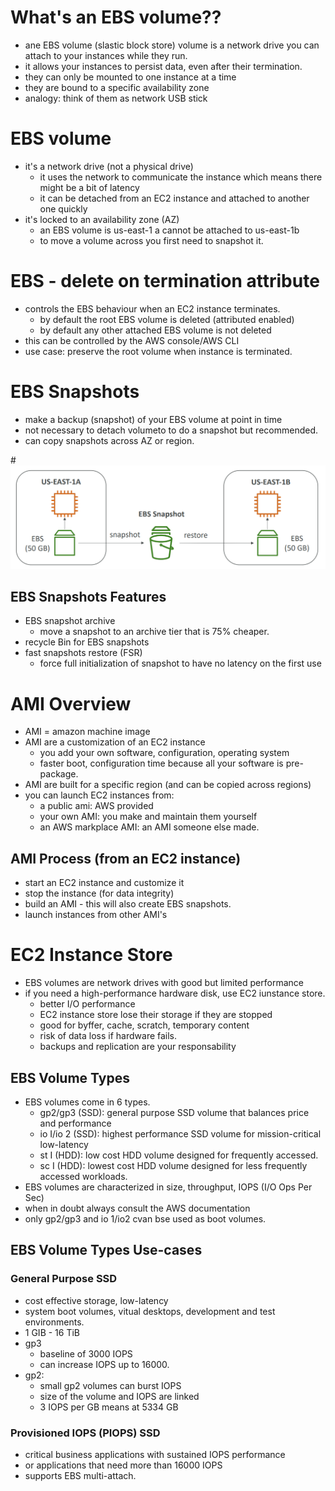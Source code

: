 # What's an EBS volume??

- ane EBS volume (slastic block store) volume is a network drive you can attach to your instances while they run.
- it allows your instances to persist data, even after their termination.
- they can only be mounted to one instance at a time
- they are bound to a specific availability zone
- analogy: think of them as network USB stick

# EBS volume
- it's a network drive (not a physical drive)
  - it uses the network to communicate the instance which means there might be a bit of latency
  - it can be detached from an EC2 instance and attached to another one quickly
- it's locked to an availability zone (AZ)
  - an EBS volume is us-east-1 a cannot be attached to us-east-1b
  - to move a volume across you first need to snapshot it.

# EBS - delete on termination attribute
- controls the EBS behaviour when an EC2 instance terminates.
  - by default the root EBS volume is deleted (attributed enabled)
  - by default any other attached EBS volume is not deleted
- this can be controlled by the AWS console/AWS CLI
- use case: preserve the root volume when instance is terminated.


# EBS Snapshots
- make a backup (snapshot) of your EBS volume at point in time
- not necessary to detach volumeto to do a snapshot but recommended.
- can copy snapshots across AZ or region.

#![aws-image](https://github.com/aws-expert/learning-aws-solutions-architect/blob/main/images/aws11.png)

## EBS Snapshots Features
- EBS snapshot archive
  - move a snapshot to an archive tier that is 75% cheaper.
- recycle Bin for EBS snapshots
- fast snapshots restore (FSR)
  - force full initialization of snapshot to have no latency on the first use


# AMI Overview
- AMI = amazon machine image
- AMI are a customization of an EC2 instance
  - you add your own software, configuration, operating system
  - faster boot, configuration time because all your software is pre-package.
- AMI are built for a specific region (and can be copied across regions)
- you can launch EC2 instances from:
  - a public ami: AWS provided
  - your own AMI: you make and maintain them yourself
  - an AWS markplace AMI: an AMI someone else made.
  

## AMI Process (from an EC2 instance)
- start an EC2 instance and customize it
- stop the instance (for data integrity)
- build an AMI - this will also create EBS snapshots.
- launch instances from other AMI's

# EC2 Instance Store
- EBS volumes are network drives with good but limited performance
- if you need a high-performance hardware disk, use EC2 iunstance store.
  - better I/O performance
  - EC2 instance store lose their storage if they are stopped
  - good for byffer, cache, scratch, temporary content
  - risk of data loss if hardware fails.
  - backups and replication are your responsability

## EBS Volume Types
- EBS volumes come in 6 types.
  - gp2/gp3 (SSD): general purpose SSD volume that balances price and performance
  - io I/io 2 (SSD): highest performance SSD volume for mission-critical low-latency
  - st I (HDD): low cost HDD volume designed for frequently accessed.
  - sc I (HDD): lowest cost HDD volume designed for less frequently accessed workloads.
- EBS volumes are characterized in size, throughput, IOPS (I/O Ops Per Sec)
- when in doubt always consult the AWS documentation
- only gp2/gp3 and io 1/io2 cvan bse used as boot volumes.

## EBS Volume Types Use-cases
### General Purpose SSD
- cost effective storage, low-latency
- system boot volumes, vitual desktops, development and test environments.
- 1 GIB - 16 TiB
- gp3
  - baseline of 3000 IOPS
  - can increase IOPS up to 16000.
- gp2:
  - small gp2 volumes can burst IOPS
  - size of the volume and IOPS are linked
  - 3 IOPS per GB means at 5334 GB

### Provisioned IOPS (PIOPS) SSD
- critical business applications with sustained IOPS performance
- or applications that need more than 16000 IOPS
- supports EBS multi-attach.
















